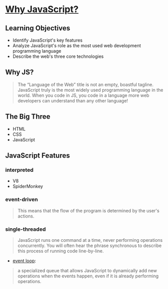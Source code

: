 # [Why JavaScript?](https://login.codingdojo.com/m/754/16712/124457)

## Learning Objectives
- Identify JavaScript's key features
- Analyze JavaScript's role as the most used web development programming language
- Describe the web's three core technologies

## Why JS?

>The “Language of the Web” title is not an empty, boastful tagline. JavaScript truly is the most widely used programming language in the world. When you code in JS, you code in a language more web developers can understand than any other language!

## The Big Three

- HTML
- CSS
- JavaScript

## JavaScript Features

### interpreted

  - V8
  - SpiderMonkey

### event-driven
 
>This means that the flow of the program is determined by the user's actions.


### single-threaded

>JavaScript runs one command at a time, never performing operations concurrently. You will often hear the phrase synchronous to describe this process of running code line-by-line.

  - [event loop](): 

>a specialized queue that allows JavaScript to dynamically add new operations when the events happen, even if it is already performing operations.

